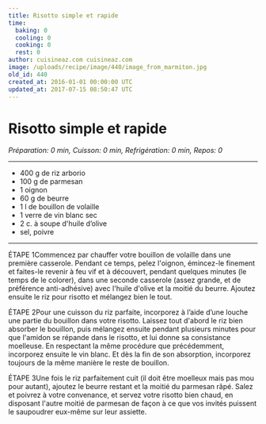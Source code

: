 ```yaml
---
title: Risotto simple et rapide
time:
  baking: 0
  cooling: 0
  cooking: 0
  rest: 0
author: cuisineaz.com cuisineaz.com
image: /uploads/recipe/image/440/image_from_marmiton.jpg
old_id: 440
created_at: 2016-01-01 00:00:00 UTC
updated_at: 2017-07-15 08:50:47 UTC
---
```


# Risotto simple et rapide

*Préparation: 0 min, Cuisson: 0 min, Refrigération: 0 min, Repos: 0*

---

- 400 g de riz arborio
- 100 g de parmesan
- 1 oignon
- 60 g de beurre
- 1 l de bouillon de volaille
- 1 verre de vin blanc sec
- 2 c. à soupe d'huile d’olive
- sel, poivre

---

ÉTAPE 1Commencez par chauffer votre bouillon de volaille dans une première casserole. Pendant ce temps, pelez l'oignon, émincez-le finement et faites-le revenir à feu vif et à découvert, pendant quelques minutes (le temps de le colorer), dans une seconde casserole (assez grande, et de préférence anti-adhésive) avec l'huile d'olive et la moitié du beurre. Ajoutez ensuite le riz pour risotto et mélangez bien le tout.

ÉTAPE 2Pour une cuisson du riz parfaite, incorporez à l’aide d’une louche une partie du bouillon dans votre risotto. Laissez tout d'abord le riz bien absorber le bouillon, puis mélangez ensuite pendant plusieurs minutes pour que l'amidon se répande dans le risotto, et lui donne sa consistance moelleuse. En respectant la même procédure que précédemment, incorporez ensuite le vin blanc. Et dès la fin de son absorption, incorporez toujours de la même manière le reste de bouillon.

ÉTAPE 3Une fois le riz parfaitement cuit (il doit être moelleux mais pas mou pour autant), ajoutez le beurre restant et la moitié du parmesan râpé. Salez et poivrez à votre convenance, et servez votre risotto bien chaud, en disposant l'autre moitié de parmesan de façon à ce que vos invités puissent le saupoudrer eux-même sur leur assiette.
